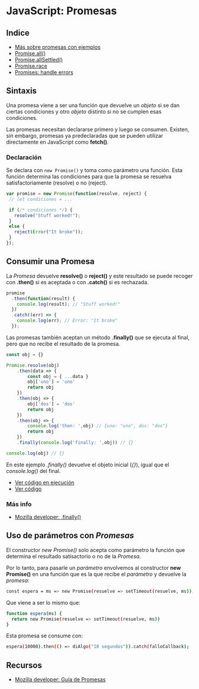 # JavaScript: Promesas

## Indice

 + [Más sobre promesas con ejemplos](./promesas.md)
 + [Promise.all()](/docs/javascript/promises/promise.all.md)
 + [Promise.allSettled()](/docs/javascript/promises/promise.all-settled.md)
 + [Promise.race](/docs/javascript/promises/promise.race.md)
 + [Promises: handle errors](/docs/javascript/promises/promises-handle-error.md)

## Sintaxis

  Una promesa viene a ser una función que devuelve un _objeto_ si se dan ciertas condiciones y otro _objeto_ distinto si no se cumplen esas condiciones.
  
  Las promesas necesitan declararse primero y luego se consumen. Existen, sin embargo, promesas ya predeclaradas que se pueden utilizar directamente en JavaScript como __fetch()__.

### Declaración

  Se declara con ```new Promise()``` y toma como parámetro una función. Esta función determina las condiciones para que la promesa se resuelva satisfactoriamente (resolve) o no (reject).

 ``` js
 var promise = new Promise(function(resolve, reject) {
  // let condiciones = ...

  if (/* condiciones */) {
    resolve("Stuff worked!");
  }
  else {
    reject(Error("It broke"));
  }
});
```

## Consumir una Promesa

La _Promesa_ devuelve __resolve()__ o __reject()__  y este resultado se puede recoger con __.then()__ si es aceptada o con __.catch()__ si es rechazada.

``` js
promise
  .then(function(result) {
    console.log(result); // "Stuff worked!"
  })
  .catch((err) => {
    console.log(err); // Error: "It broke"
  });
```

Las promesas también aceptan un método __.finally()__ que se ejecuta al final, pero que no recibe el resultado de la promesa.

``` js
const obj = {}

Promise.resolve(obj)
    .then(data => {
        const obj = { ...data }
        obj['uno'] = 'uno'
        return obj
    })
    .then(obj => {
        obj['dos'] = 'dos'
        return obj
    })
    .then(obj => {
        console.log('then: ',obj) // {uno: "uno", dos: "dos"}
        return obj
    })
    .finally(console.log('finally: ',obj)) // {}

console.log(obj) // {}
```

 En este ejemplo _.finally()_ devuelve el objeto inicial (*{}*), igual que el _console.log()_ del final.

  - [Ver código en ejecución](../../../code/promesas/promise-resolve-then-finally.html)
  - [Ver código](/know-how/code/promesas/promise-resolve-then-finally.html)

### Más info
 - [Mozilla developer: .finally()](https://developer.mozilla.org/es/docs/Web/JavaScript/Referencia/Objetos_globales/Promise/finally)

## Uso de parámetros con _Promesas_

 El constructor _new Promise()_ solo acepta como parámetro la función que determina el resultado satisactorio o no de la _Promesa_.

 Por lo tanto, para pasarle un _parámetro_ envolvemos al constructor __new Promise()__ en una función que es la que recibe el _parámetro_ y devuelve la _promesa_:

``` sh
const espera = ms => new Promise(resuelve => setTimeout(resuelve, ms));
```

Que viene a ser lo mismo que:

``` sh
function espera(ms) {
  return new Promise(resuelve => setTimeout(resuelve, ms))
}
```
 Esta promesa se consume con:

 ``` sh
espera(10000).then(() => diAlgo("10 segundos")).catch(falloCallback);
 ```

## Recursos

 + [Mozilla developer: Guía de Promesas](https://developer.mozilla.org/es/docs/Web/JavaScript/Guide/Usar_promesas)